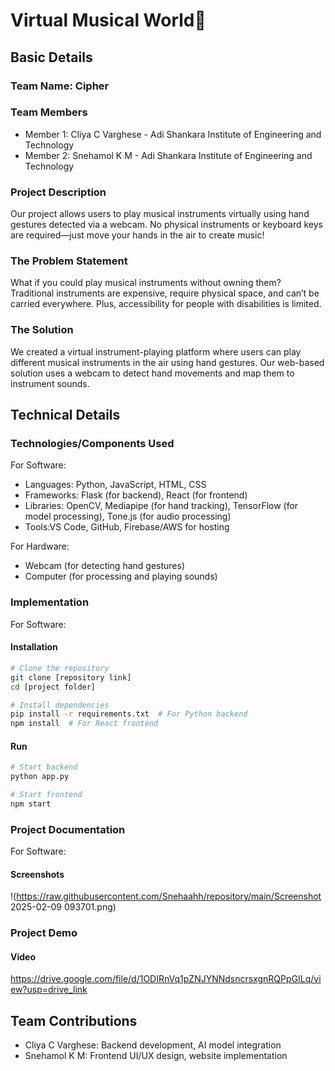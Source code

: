 # Virtual Musical World🎯

## Basic Details
### Team Name: Cipher

### Team Members
- Member 1: Cliya C Varghese - Adi Shankara Institute of Engineering and Technology
- Member 2: Snehamol K M - Adi Shankara Institute of Engineering and Technology

### Project Description
Our project allows users to play musical instruments virtually using hand gestures detected via a webcam. No physical instruments or keyboard keys are required—just move your hands in the air to create music!

### The Problem Statement
What if you could play musical instruments without owning them? Traditional instruments are expensive, require physical space, and can’t be carried everywhere. Plus, accessibility for people with disabilities is limited.

### The Solution
We created a virtual instrument-playing platform where users can play different musical instruments in the air using hand gestures. Our web-based solution uses a webcam to detect hand movements and map them to instrument sounds.

## Technical Details
### Technologies/Components Used
For Software:
- Languages: Python, JavaScript, HTML, CSS
- Frameworks: Flask (for backend), React (for frontend)
- Libraries: OpenCV, Mediapipe (for hand tracking), TensorFlow (for model processing), Tone.js (for audio processing)
- Tools:VS Code, GitHub, Firebase/AWS for hosting

For Hardware:
- Webcam (for detecting hand gestures)
- Computer (for processing and playing sounds)

### Implementation
For Software:
#### Installation
```bash
# Clone the repository
git clone [repository link]
cd [project folder]

# Install dependencies
pip install -r requirements.txt  # For Python backend
npm install  # For React frontend
```

#### Run
```bash
# Start backend
python app.py

# Start frontend
npm start
```

### Project Documentation
For Software:

#### Screenshots 
!(https://raw.githubusercontent.com/Snehaahh/repository/main/Screenshot 2025-02-09 093701.png)





### Project Demo
#### Video
https://drive.google.com/file/d/1ODIRnVq1pZNJYNNdsncrsxgnRQPpGILq/view?usp=drive_link




## Team Contributions
- Cliya C Varghese: Backend development, AI model integration
- Snehamol K M: Frontend UI/UX design, website implementation

